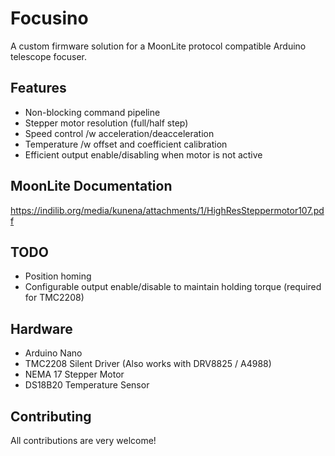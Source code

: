 # Focusino
A custom firmware solution for a MoonLite protocol compatible Arduino telescope focuser.

## Features
* Non-blocking command pipeline
* Stepper motor resolution (full/half step)
* Speed control /w acceleration/deacceleration
* Temperature /w offset and coefficient calibration
* Efficient output enable/disabling when motor is not active

## MoonLite Documentation
https://indilib.org/media/kunena/attachments/1/HighResSteppermotor107.pdf

## TODO
* Position homing
* Configurable output enable/disable to maintain holding torque (required for TMC2208)

## Hardware
* Arduino Nano
* TMC2208 Silent Driver (Also works with DRV8825 / A4988)
* NEMA 17 Stepper Motor
* DS18B20 Temperature Sensor

## Contributing
All contributions are very welcome!
